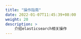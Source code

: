 ```yaml
---
title: "操作指南"
date: 2022-01-07T11:45:39+08:00
weight: 20
description: >
    介绍elasticsearch相关操作
---
```


